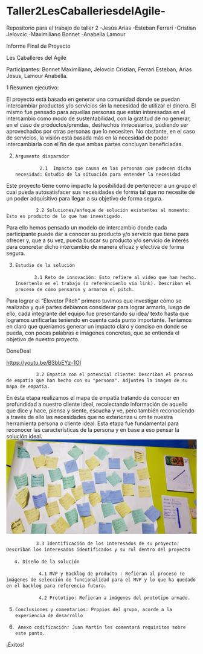 # Taller2LesCaballeriesdelAgile-
Repositorio para el trabajo de taller 2
-Jesús Arias
-Esteban Ferrari
-Cristian Jelovcic 
-Maximiliano Bonnet
-Anabella Lamour

Informe Final de Proyecto 

Les Caballeres del Agile 

Participantes: Bonnet Maximiliano, Jelovcic Cristian, Ferrari Esteban, Arias Jesus, Lamour Anabella. 

 

1 Resumen ejecutivo:  

El proyecto está basado en generar una comunidad donde se puedan intercambiar productos y/o servicios sin la necesidad de utilizar el dinero. El mismo fue pensado para aquellas personas que están interesadas en el intercambio como modo de sustentabilidad, con la gratitud de no generar, en el caso de productos/prendas, deshechos innecesarios, pudiendo ser aprovechados por otras personas que lo necesiten. No obstante, en el caso de servicios, la visión está basada más en la necesidad de poder intercambiarla con el fin de que ambas partes concluyan beneficiadas. 
 

2.     Argumento disparador 

                2.1  Impacto que causa en las personas que padecen dicha necesidad: Estudio de la situación para entender la necesidad 

Este proyecto tiene como impacto la posibilidad de pertenecer a un grupo el cual pueda autosatisfacer sus necesidades de forma tal que no necesite de un poder adquisitivo para llegar a su objetivo de forma segura. 

               2.2 Soluciones/enfoque de solución existentes al momento: Esto es producto de lo que han investigado.  

Para ello hemos pensado un modelo de intercambio donde cada participante puede dar a conocer su producto y/o servicio que tiene para ofrecer y, que a su vez, pueda buscar su producto y/o servicio de interés para concretar dicho intercambio de manera eficaz y efectiva de forma segura. 

3.     Estudio de la solución 

              3.1 Reto de innovación: Esto refiere al video que han hecho. Insértenlo en el trabajo (o referéncienlo vía link). Describan el proceso de cómo pensaron y armaron el pitch. 

Para lograr el “Elevetor Pitch” primero tuvimos que investigar cómo se realizaba y qué partes debíamos considerar para lograr armarlo, luego de ello, cada integrante del equipo fue presentando su idea/ texto hasta que logramos unificarlas teniendo en cuenta cada punto importante. Teníamos en claro que queríamos generar un impacto claro y conciso en donde se pueda, con pocas palabras e imágenes concretas, que se entienda el objetivo de nuestro proyecto. 

DoneDeal 

https://youtu.be/B3bbEYz-1OI

 

               3.2 Empatía con el potencial cliente: Describan el proceso de empatía que han hecho con su "persona". Adjunten la imagen de su mapa de empatía. 

En ésta etapa realizamos el mapa de empatía tratando de conocer en profundidad a nuestro cliente ideal, recolectando información de aquello que dice y hace, piensa y siente, escucha y ve, pero también reconociendo a través de ello las necesidades que no exterioriza u omite nuestra herramienta persona o cliente ideal. Esta etapa fue fundamental para reconocer las características de la persona y en base a eso pensar la solución ideal. 
 ![image](https://github.com/MaximilianoBonnet/Taller2LesCaballeriesdelAgile-/blob/main/imagenes/jamboard.jpeg)

               3.3 Identificación de los interesados de su proyecto: Describan los interesados identificados y su rol dentro del proyecto 

       4. Diseño de la solución 

                4.1 MVP y Backlog de producto : Refieran al proceso (e imágenes de selección de funcionalidad para el MVP y lo que ha quedado en el backlog para referencia futura. 

                4.2 Prototipo: Refieran a imágenes del prototipo armado. 

5.     Conclusiones y comentarios: Propios del grupo, acorde a la experiencia de desarrollo 

6.      Anexo codificación: Juan Martín les comentará requisitos sobre este punto. 

¡Éxitos! 

 
